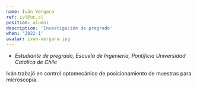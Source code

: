 ```yaml
---
name: Iván Vergara
ref: ivl@uc.cl
position: alumni
description: 'Investigación de pregrado'
when: '2022-1'
avatar: ivan-vergara.jpg
---
```


- _Estudiante de pregrado, Escuela de Ingeniería, Pontificia Universidad Católica de Chile_

Iván trabajó en control optomecánico de posicionamiento de muestras para microscopía. 